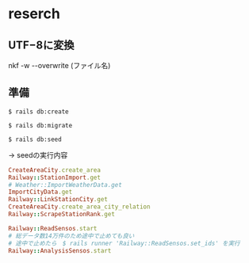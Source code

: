 reserch
======

## UTF−8に変換
nkf -w --overwrite (ファイル名)

## 準備

```
$ rails db:create

$ rails db:migrate

$ rails db:seed
```
-> seedの実行内容
```rb
CreateAreaCity.create_area
Railway::StationImport.get
# Weather::ImportWeatherData.get
ImportCityData.get
Railway::LinkStationCity.get
CreateAreaCity.create_area_city_relation
Railway::ScrapeStationRank.get

Railway::ReadSensos.start
# 総データ数14万件のため途中で止めても良い
# 途中で止めたら　$ rails runner 'Railway::ReadSensos.set_ids' を実行
Railway::AnalysisSensos.start
```
